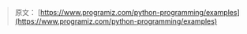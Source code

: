 > 原文： [https://www.programiz.com/python-programming/examples](https://www.programiz.com/python-programming/examples)